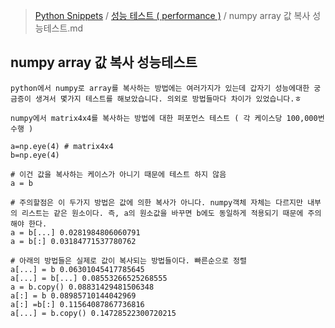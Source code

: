 > [Python Snippets](../README.md) / [성능 테스트 ( performance )](README.md) / numpy array 값 복사 성능테스트.md
## numpy array 값 복사 성능테스트
```
python에서 numpy로 array를 복사하는 방법에는 여러가지가 있는데 갑자기 성능에대한 궁금증이 생겨서 몇가지 테스트를 해보았습니다. 의외로 방법들마다 차이가 있었습니다.ㅎ

numpy에서 matrix4x4를 복사하는 방법에 대한 퍼포먼스 테스트 ( 각 케이스당 100,000번 수행 )

a=np.eye(4) # matrix4x4
b=np.eye(4)

# 이건 값을 복사하는 케이스가 아니기 때문에 테스트 하지 않음
a = b

# 주의할점은 이 두가지 방법은 값에 의한 복사가 아니다. numpy객체 자체는 다르지만 내부의 리스트는 같은 원소이다. 즉, a의 원소값을 바꾸면 b에도 동일하게 적용되기 때문에 주의해야 한다.
a = b[...] 0.0281984806060791
a = b[:] 0.03184771537780762

# 아래의 방법들은 실제로 값이 복사되는 방법들이다. 빠른순으로 정렬
a[...] = b 0.06301045417785645
a[...] = b[...] 0.08553266525268555
a = b.copy() 0.08831429481506348
a[:] = b 0.08985710144042969
a[:] =b[:] 0.11564087867736816
a[...] = b.copy() 0.14728522300720215
```